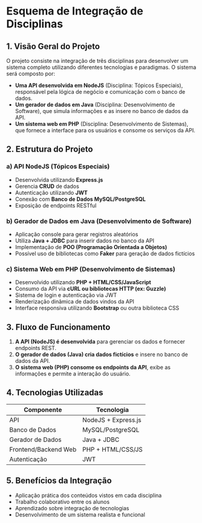 # Esquema de Integração de Disciplinas

## 1. Visão Geral do Projeto
O projeto consiste na integração de três disciplinas para desenvolver um sistema completo utilizando diferentes tecnologias e paradigmas. O sistema será composto por:
- **Uma API desenvolvida em NodeJS** (Disciplina: Tópicos Especiais), responsável pela lógica de negócio e comunicação com o banco de dados.
- **Um gerador de dados em Java** (Disciplina: Desenvolvimento de Software), que simula informações e as insere no banco de dados da API.
- **Um sistema web em PHP** (Disciplina: Desenvolvimento de Sistemas), que fornece a interface para os usuários e consome os serviços da API.

## 2. Estrutura do Projeto
### a) API NodeJS (Tópicos Especiais)
- Desenvolvida utilizando **Express.js**
- Gerencia **CRUD** de dados
- Autenticação utilizando **JWT**
- Conexão com **Banco de Dados MySQL/PostgreSQL**
- Exposição de endpoints RESTful

### b) Gerador de Dados em Java (Desenvolvimento de Software)
- Aplicação console para gerar registros aleatórios
- Utiliza **Java + JDBC** para inserir dados no banco da API
- Implementação de **POO (Programação Orientada a Objetos)**
- Possível uso de bibliotecas como **Faker** para geração de dados fictícios

### c) Sistema Web em PHP (Desenvolvimento de Sistemas)
- Desenvolvido utilizando **PHP + HTML/CSS/JavaScript**
- Consumo da API via **cURL ou bibliotecas HTTP (ex: Guzzle)**
- Sistema de login e autenticação via JWT
- Renderização dinâmica de dados vindos da API
- Interface responsiva utilizando **Bootstrap** ou outra biblioteca CSS

## 3. Fluxo de Funcionamento
1. **A API (NodeJS) é desenvolvida** para gerenciar os dados e fornecer endpoints REST.
2. **O gerador de dados (Java) cria dados fictícios** e insere no banco de dados da API.
3. **O sistema web (PHP) consome os endpoints da API**, exibe as informações e permite a interação do usuário.

## 4. Tecnologias Utilizadas
| Componente | Tecnologia |
|------------|------------|
| API | NodeJS + Express.js |
| Banco de Dados | MySQL/PostgreSQL |
| Gerador de Dados | Java + JDBC |
| Frontend/Backend Web | PHP + HTML/CSS/JS |
| Autenticação | JWT |

## 5. Benefícios da Integração
- Aplicação prática dos conteúdos vistos em cada disciplina
- Trabalho colaborativo entre os alunos
- Aprendizado sobre integração de tecnologias
- Desenvolvimento de um sistema realista e funcional

